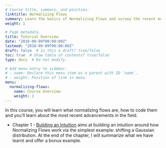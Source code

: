 ```yaml
---
# Course title, summary, and position.
linktitle: Normalizing Flows
summary: Learn the basics of Normalizing Flows and survey the recent methods in the literature.
weight: 1

# Page metadata.
title: Tutorial Overview
date: "2018-09-09T00:00:00Z"
lastmod: "2018-09-09T00:00:00Z"
draft: false  # Is this a draft? true/false
toc: true  # Show table of contents? true/false
type: docs  # Do not modify.

# Add menu entry to sidebar.
# - name: Declare this menu item as a parent with ID `name`.
# - weight: Position of link in menu.
menu:
  normalizing-flows:
    name: Course Overview
    weight: 1
---
```


In this course, you will learn what normalizing flows are, how to code them and you'll learn about the most recent advancements in the field.

- Chapter 1 - [Building an Intuition](/tutorials/normalizing_flows/01-set-up) aims at building an intuition around how Normalizing Flows work via the simplest example: shifting a Gaussian distribution. At the end of the chapter, I will summarize what we have learnt and offer a bonus example. 
